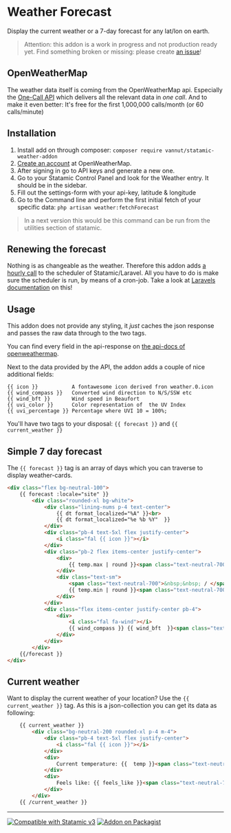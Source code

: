 # Weather Forecast

Display the current weather or a 7-day forecast for any lat/lon on earth.

> Attention: this addon is a work in progress and not production ready yet. Find something broken or missing: please create [an issue](https://github.com/vannut/statamic-weather-addon/issues)!

## OpenWeatherMap
The weather data itself is coming from the OpenWeatherMap api. Especially the [One-Call API](https://openweathermap.org/api/one-call-api) which delivers all the relevant data in _one call_. And to make it even better: It's free for the first 1,000,000 calls/month (or 60 calls/minute)

## Installation
1. Install add on through composer: `composer require vannut/statamic-weather-addon`
2. [Create an account](https://home.openweathermap.org/users/sign_up) at OpenWeatherMap.
3.  After signing in go to API keys and generate a new one.
4.  Go to your Statamic Control Panel and look for the Weather entry. It should be in the sidebar.
5. Fill out the settings-form with your api-key, latitude & longitude
6. Go to the Command line and perform the first initial fetch of your specific data: `php artisan weather:fetchForecast`

> In a next version this would be this command can be run from the utilities section of statamic.

## Renewing the forecast
Nothing is as changeable as the weather. Therefore this addon adds [a hourly call](https://github.com/vannut/statamic-weather-addon/blob/master/src/ServiceProvider.php#L25) to the scheduler of Statamic/Laravel.
All you have to do is make sure the scheduler is run, by means of a cron-job. Take a look at [Laravels documentation](https://laravel.com/docs/8.x/scheduling#running-the-scheduler) on this!

## Usage
This addon does not provide any styling, it _just_ caches the json response and passes the raw data through to the two tags.

You can find every field in the api-response on [the api-docs of openweathermap](https://openweathermap.org/api/one-call-api).

Next to the data provided by the API, the addon adds a couple of nice additional fields:
```
{{ icon }}           A fontawesome icon derived fron weather.0.icon
{{ wind_compass }}   Converted wind direction to N/S/SSW etc
{{ wind_bft }}       Wind speed in Beaufort
{{ uvi_color }}      Color representation of  the UV Index
{{ uvi_percentage }} Percentage where UVI 10 = 100%;
```

You'll have two tags to your disposal: `{{ forecast }}` and `{{ current_weather }}`

## Simple 7 day forecast
The `{{ forecast }}` tag is an array of days which you can traverse to display weather-cards.
```html
<div class="flex bg-neutral-100">
    {{ forecast :locale="site" }}
        <div class="rounded-xl bg-white">
            <div class="lining-nums p-4 text-center">
                {{ dt format_localized="%A" }}<br>
                {{ dt format_localized="%e %b %Y"  }}
            </div>
            <div class="pb-4 text-5xl flex justify-center">
                <i class="fal {{ icon }}"></i>
            </div>
            <div class="pb-2 flex items-center justify-center">
                <div>
                    {{ temp.max | round }}<span class="text-neutral-700">&deg;C</span>
                </div>
                <div class="text-sm">
                    <span class="text-neutral-700">&nbsp;&nbsp; / </span>
                    {{ temp.min | round }}<span class="text-neutral-700">&deg;C</span>
                </div>
            </div>
            <div class="flex items-center justify-center pb-4">
                <div>
                    <i class="fal fa-wind"></i>
                    {{ wind_compass }} {{ wind_bft  }}<span class="text-neutral-700">Bft</span>
                </div>
            </div>
        </div>
    {{/forecast }}
</div>
```

## Current weather
Want to display the current weather of your location? Use the `{{ current_weather }}` tag. As this is a json-collection you can get its data as following:

```html
    {{ current_weather }}
        <div class="bg-neutral-200 rounded-xl p-4 m-4">
            <div class="pb-4 text-5xl flex justify-center">
                <i class="fal {{ icon }}"></i>
            </div>
            <div>
                Current temperature: {{  temp }}<span class="text-neutral-700">&deg;C</span>
            </div>
            <div>
                Feels like: {{ feels_like }}<span class="text-neutral-700">&deg;C</span>
            </div>
        </div>
    {{ /current_weather }}
```

---
<p>
<a href="https://statamic.com"><img src="https://img.shields.io/badge/Statamic-3.0+-FF269E?style=for-the-badge" alt="Compatible with Statamic v3"></a>
<a href="https://packagist.org/packages/vannut/statamic-weather-addon/stats"><img src="https://img.shields.io/packagist/v/vannut/statamic-weather-addon?style=for-the-badge" alt="Addon on Packagist"></a>
</p>
